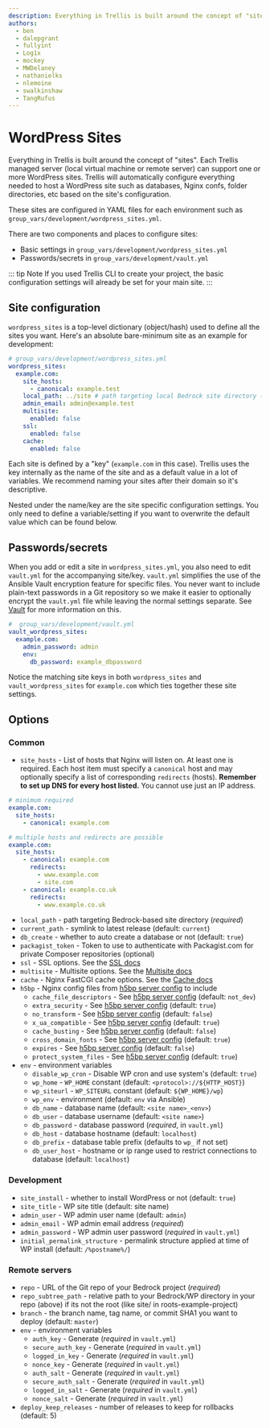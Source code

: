 ```yaml
---
description: Everything in Trellis is built around the concept of "sites". Trellis will automatically configure everything needed to host a WordPress site.
authors:
  - ben
  - dalepgrant
  - fullyint
  - Log1x
  - mockey
  - MWDelaney
  - nathanielks
  - nlemoine
  - swalkinshaw
  - TangRufus
---
```

# WordPress Sites

Everything in Trellis is built around the concept of "sites". Each Trellis managed server (local virtual machine or remote server) can support one or more WordPress sites. Trellis will automatically configure everything needed to host a WordPress site such as databases, Nginx confs, folder directories, etc based on the site's configuration.

These sites are configured in YAML files for each environment such as `group_vars/development/wordpress_sites.yml`.

There are two components and places to configure sites:

- Basic settings in `group_vars/development/wordpress_sites.yml`
- Passwords/secrets in `group_vars/development/vault.yml`

::: tip Note
If you used Trellis CLI to create your project, the basic configuration settings
will already be set for your main site.
:::

## Site configuration

`wordpress_sites` is a top-level dictionary (object/hash) used to define all the sites you want. Here's an absolute bare-minimum site as an example for development:

```yaml
# group_vars/development/wordpress_sites.yml
wordpress_sites:
  example.com:
    site_hosts:
      - canonical: example.test
    local_path: ../site # path targeting local Bedrock site directory (relative to Ansible root)
    admin_email: admin@example.test
    multisite:
      enabled: false
    ssl:
      enabled: false
    cache:
      enabled: false
```

Each site is defined by a "key" (`example.com` in this case). Trellis uses the key internally as the name of the site and as a default value in a lot of variables. We recommend naming your sites after their domain so it's descriptive.

Nested under the name/key are the site specific configuration settings. You only need to define a variable/setting if you want to overwrite the default value which can be found below.

## Passwords/secrets

When you add or edit a site in `wordpress_sites.yml`, you also need to edit `vault.yml` for the accompanying site/key. `vault.yml` simplifies the use of the Ansible Vault encryption feature for specific files. You never want to include plain-text passwords in a Git repository so we make it easier to optionally encrypt the `vault.yml` file while leaving the normal settings separate. See [Vault](vault.md) for more information on this.

```yaml
#  group_vars/development/vault.yml
vault_wordpress_sites:
  example.com:
    admin_password: admin
    env:
      db_password: example_dbpassword
```

Notice the matching site keys in both `wordpress_sites` and `vault_wordpress_sites` for `example.com` which ties together these site settings.

## Options

### Common

- `site_hosts` - List of hosts that Nginx will listen on. At least one is required. Each host item must specify a `canonical` host and may optionally specify a list of corresponding `redirects` (hosts). **Remember to set up DNS for every host listed.** You cannot use just an IP address.

```yaml
# minimum required
example.com:
  site_hosts:
    - canonical: example.com

# multiple hosts and redirects are possible
example.com:
  site_hosts:
    - canonical: example.com
      redirects:
        - www.example.com
        - site.com
    - canonical: example.co.uk
      redirects:
        - www.example.co.uk
```

- `local_path` - path targeting Bedrock-based site directory (*required*)
- `current_path` - symlink to latest release (default: `current`)
- `db_create` - whether to auto create a database or not (default: `true`)
- `packagist_token` - Token to use to authenticate with Packagist.com for private Composer repositories (optional)
- `ssl` - SSL options. See the [SSL docs](ssl.md)
- `multisite` - Multisite options. See the [Multisite docs](multisite.md)
- `cache` - Nginx FastCGI cache options. See the [Cache docs](fastcgi-caching.md)
- `h5bp` - Nginx config files from [h5bp server config](https://github.com/h5bp/server-configs-nginx) to include
  - `cache_file_descriptors` - See [h5bp server config](https://github.com/h5bp/server-configs-nginx/blob/2.0.0/h5bp/directive-only/cache-file-descriptors.conf) (default: `not_dev`)
  - `extra_security` - See [h5bp server config](https://github.com/h5bp/server-configs-nginx/blob/2.0.0/h5bp/directive-only/extra-security.conf) (default: `true`)
  - `no_transform` - See [h5bp server config](https://github.com/h5bp/server-configs-nginx/blob/2.0.0/h5bp/directive-only/no-transform.conf) (default: `false`)
  - `x_ua_compatible` - See [h5bp server config](https://github.com/h5bp/server-configs-nginx/blob/2.0.0/h5bp/directive-only/x-ua-compatible.conf) (default: `true`)
  - `cache_busting` - See [h5bp server config](https://github.com/h5bp/server-configs-nginx/blob/2.0.0/h5bp/location/cache-busting.conf) (default: `false`)
  - `cross_domain_fonts` - See [h5bp server config](https://github.com/h5bp/server-configs-nginx/blob/2.0.0/h5bp/location/cross-domain-fonts.conf) (default: `true`)
  - `expires` - See [h5bp server config](https://github.com/h5bp/server-configs-nginx/blob/2.0.0/h5bp/location/expires.conf) (default: `false`)
  - `protect_system_files` - See [h5bp server config](https://github.com/h5bp/server-configs-nginx/blob/2.0.0/h5bp/location/protect-system-files.conf) (default: `true`)
- `env` - environment variables
  - `disable_wp_cron` - Disable WP cron and use system's (default: `true`)
  - `wp_home` - `WP_HOME` constant (default: `<protocol>://${HTTP_HOST}`)
  - `wp_siteurl` - `WP_SITEURL` constant (default: `${WP_HOME}/wp`)
  - `wp_env` - environment (default: `env` via Ansible)
  - `db_name` - database name (default: `<site name>_<env>`)
  - `db_user` - database username (default: `<site name>`)
  - `db_password` - database password (*required*, in `vault.yml`)
  - `db_host` - database hostname (default: `localhost`)
  - `db_prefix` - database table prefix (defaults to `wp_` if not set)
  - `db_user_host` - hostname or ip range used to restrict connections to database (default: `localhost`)

### Development

- `site_install` - whether to install WordPress or not (default: `true`)
- `site_title` - WP site title (default: site name)
- `admin_user` - WP admin user name (default: `admin`)
- `admin_email` - WP admin email address (*required*)
- `admin_password` - WP admin user password (*required* in `vault.yml`)
- `initial_permalink_structure` - permalink structure applied at time of WP install (default: `/%postname%/`)

### Remote servers

- `repo` - URL of the Git repo of your Bedrock project (*required*)
- `repo_subtree_path` - relative path to your Bedrock/WP directory in your repo (above) if its not the root (like site/ in roots-example-project)
- `branch` - the branch name, tag name, or commit SHA1 you want to deploy (default: `master`)
- `env` - environment variables
  - `auth_key` - Generate (*required* in `vault.yml`)
  - `secure_auth_key` - Generate (*required* in `vault.yml`)
  - `logged_in_key` - Generate (*required* in `vault.yml`)
  - `nonce_key` - Generate (*required* in `vault.yml`)
  - `auth_salt` - Generate (*required* in `vault.yml`)
  - `secure_auth_salt` - Generate (*required* in `vault.yml`)
  - `logged_in_salt` - Generate (*required* in `vault.yml`)
  - `nonce_salt` - Generate (*required* in `vault.yml`)
- `deploy_keep_releases` - number of releases to keep for rollbacks (default: 5)
